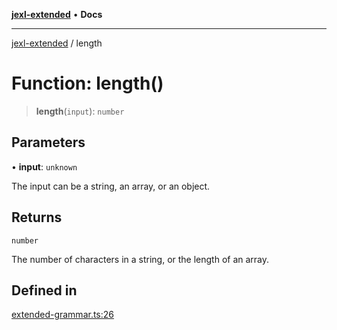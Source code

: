 [**jexl-extended**](../README.md) • **Docs**

***

[jexl-extended](../README.md) / length

# Function: length()

> **length**(`input`): `number`

## Parameters

• **input**: `unknown`

The input can be a string, an array, or an object.

## Returns

`number`

The number of characters in a string, or the length of an array.

## Defined in

[extended-grammar.ts:26](https://github.com/nikoraes/jexl-extended/blob/22d1c50e7f0a5908830abb12f697176ef1e251db/src/extended-grammar.ts#L26)
